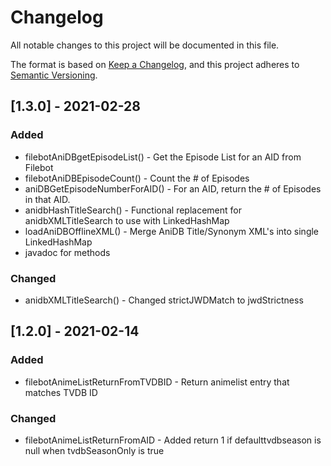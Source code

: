 # Changelog
All notable changes to this project will be documented in this file.

The format is based on [Keep a Changelog](https://keepachangelog.com/en/1.0.0/),
and this project adheres to [Semantic Versioning](https://semver.org/spec/v2.0.0.html).

## [1.3.0] - 2021-02-28
### Added
- filebotAniDBgetEpisodeList() - Get the Episode List for an AID from Filebot
- filebotAniDBEpisodeCount() - Count the # of Episodes
- aniDBGetEpisodeNumberForAID() - For an AID, return the # of Episodes in that AID.
- anidbHashTitleSearch() - Functional replacement for anidbXMLTitleSearch to use with LinkedHashMap
- loadAniDBOfflineXML() - Merge AniDB Title/Synonym XML's into single LinkedHashMap
- javadoc for methods

### Changed
- anidbXMLTitleSearch() - Changed strictJWDMatch to jwdStrictness 

## [1.2.0] - 2021-02-14
### Added
- filebotAnimeListReturnFromTVDBID - Return animelist entry that matches TVDB ID
  
### Changed
- filebotAnimeListReturnFromAID - Added return 1 if defaulttvdbseason is null when tvdbSeasonOnly is true